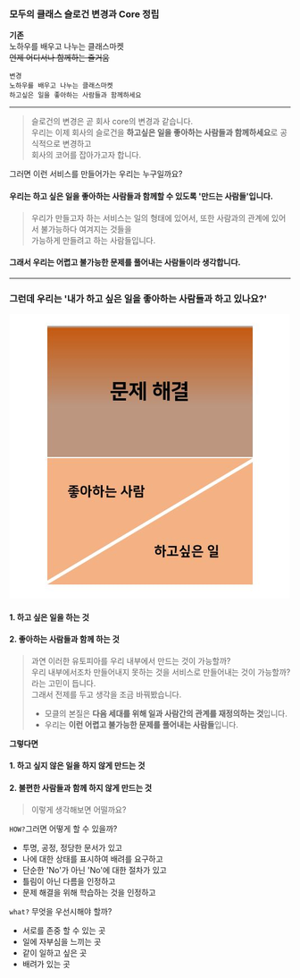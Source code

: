 ### 모두의 클래스 슬로건 변경과 Core 정립

**기존**  
노하우를 배우고 나누는 클래스마켓  
~~언제 어디서나 함께하는 즐거움~~  
```
변경  
노하우를 배우고 나누는 클래스마켓
하고싶은 일을 좋아하는 사람들과 함께하세요  
```  

-------
> 슬로건의 변경은 곧 회사 core의 변경과 같습니다.  
> 우리는 이제 회사의 슬로건을 **하고싶은 일을 좋아하는 사람들과 함께하세요**로 공식적으로 변경하고  
> 회사의 코어를 잡아가고자 합니다.  

그러면 이런 서비스를 만들어가는 우리는 누구일까요?

#### 우리는 하고 싶은 일을 좋아하는 사람들과 함께할 수 있도록 '만드는 사람들'입니다.  
> 우리가 만들고자 하는 서비스는 일의 형태에 있어서, 또한 사람과의 관계에 있어서 불가능하다 여겨지는 것들을  
> 가능하게 만들려고 하는 사람들입니다. 

#### 그래서 우리는 어렵고 불가능한 문제를 풀어내는 사람들이라 생각합니다.

----

### 그런데 우리는 '내가 하고 싶은 일을 좋아하는 사람들과 하고 있나요?'  

![문제해결단계](../assets/image/문제해결단계.JPG)

#### 1. 하고 싶은 일을 하는 것  

#### 2. 좋아하는 사람들과 함께 하는 것  

> 과연 이러한 유토피아를 우리 내부에서 만드는 것이 가능할까?  
> 우리 내부에서조차 만들어내지 못하는 것을 서비스로 만들어내는 것이 가능할까? 라는 고민이 듭니다.  
> 그래서 전제를 두고 생각을 조금 바꿔봤습니다.  
> - 모클의 본질은 **다음 세대를 위해 일과 사람간의 관계를 재정의하는 것**입니다.  
> - 우리는 **이런 어렵고 불가능한 문제를 풀어내는 사람들**입니다.  

**그렇다면**  
#### 1. 하고 싶지 않은 일을 하지 않게 만드는 것  
#### 2. 불편한 사람들과 함께 하지 않게 만드는 것  
> 이렇게 생각해보면 어떨까요?  

```HOW?```그러면 어떻게 할 수 있을까?

- 투명, 공정, 정당한 문서가 있고
- 나에 대한 상태를 표시하여 배려를 요구하고
- 단순한 'No'가 아닌 'No'에 대한 절차가 있고
- 틀림이 아닌 다름을 인정하고
- 문제 해결을 위해 학습하는 것을 인정하고  

```what?``` 무엇을 우선시해야 할까? 

- 서로를 존중 할 수 있는 곳
- 일에 자부심을 느끼는 곳
- 같이 일하고 싶은 곳
- 배려가 있는 곳
